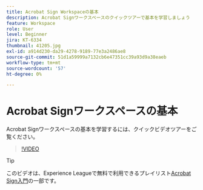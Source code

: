 ```yaml
---
title: Acrobat Sign Workspaceの基本
description: Acrobat Signワークスペースのクイックツアーで基本を学習しましょう
feature: Workspace
role: User
level: Beginner
jira: KT-6334
thumbnail: 41205.jpg
exl-id: a914d230-da29-4278-9189-77e3a2486ae8
source-git-commit: 51d1a59999a7132cb6e47351cc39a93d9a38eaeb
workflow-type: tm+mt
source-wordcount: '57'
ht-degree: 0%

---
```


# Acrobat Signワークスペースの基本

Acrobat Signワークスペースの基本を学習するには、クイックビデオツアーをご覧ください。

>[!VIDEO](https://video.tv.adobe.com/v/3425256?quality=12&learn=on&hidetitle=true&captions=jpn)

>[!TIP]
>
>このビデオは、Experience Leagueで無料で利用できるプレイリスト[Acrobat Sign入門](https://experienceleague.adobe.com/ja/playlists/acrobat-sign-get-started-business-users)の一部です。


